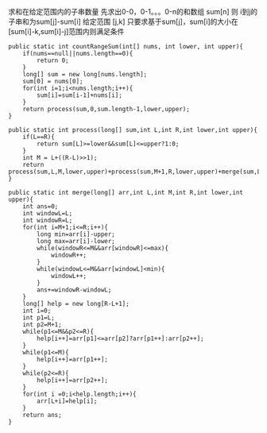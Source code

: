 求和在给定范围内的子串数量
先求出0-0，0-1。。。0-n的和数组 sum[n]
则 i到j的子串和为sum[j]-sum[i]
给定范围 [j,k]
只要求基于sum[j]，sum[i]的大小在[sum[i]-k,sum[i]-j]范围内则满足条件

    public static int countRangeSum(int[] nums, int lower, int upper){
        if(nums==null||nums.length==0){
            return 0;
        }
        long[] sum = new long[nums.length];
        sum[0] = nums[0];
        for(int i=1;i<nums.length;i++){
            sum[i]=sum[i-1]+nums[i];
        }
        return process(sum,0,sum.length-1,lower,upper);
    }

    public static int process(long[] sum,int L,int R,int lower,int upper){
        if(L==R){
            return sum[L]>=lower&&sum[L]<=upper?1:0;
        }
        int M = L+((R-L)>>1);
        return process(sum,L,M,lower,upper)+process(sum,M+1,R,lower,upper)+merge(sum,L,M,R,lower,upper);
    }

    public static int merge(long[] arr,int L,int M,int R,int lower,int upper){
        int ans=0;
        int windowL=L;
        int windowR=L;
        for(int i=M+1;i<=R;i++){
            long min=arr[i]-upper;
            long max=arr[i]-lower;
            while(windowR<=M&&arr[windowR]<=max){
                windowR++;
            }
            while(windowL<=M&&arr[windowL]<min){
                windowL++; 
            }
            ans+=windowR-windowL;
        }
        long[] help = new long[R-L+1];
        int i=0;
        int p1=L;
        int p2=M+1;
        while(p1<=M&&p2<=R){
            help[i++]=arr[p1]<=arr[p2]?arr[p1++]:arr[p2++];
        }
        while(p1<=M){
            help[i++]=arr[p1++];
        }
        while(p2<=R){
            help[i++]=arr[p2++];
        }
        for(int i =0;i<help.length;i++){
            arr[L+i]=help[i];
        }
        return ans;
    }
